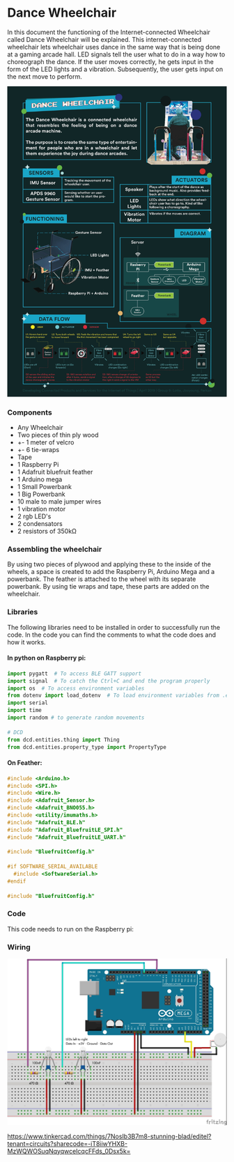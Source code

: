 # Dance Wheelchair
In this document the functioning of the Internet-connected Wheelchair called Dance Wheelchair will be explained. This internet-connected wheelchair lets wheelchair uses dance in the same way that is being done at a gaming arcade hall. LED signals tell the user what to do in a way how to choreograph the dance. If the user moves correctly, he gets input in the form of the LED lights and a vibration. Subsequently, the user gets input on the next move to perform.

![](images/Poster-IOT.jpeg)

### Components
- Any Wheelchair
- Two pieces of thin ply wood
- +- 1 meter of velcro
- +- 6 tie-wraps
- Tape
- 1 Raspberry Pi
- 1 Adafruit bluefruit feather
- 1 Arduino mega
- 1 Small Powerbank
- 1 Big Powerbank
- 10 male to male jumper wires
- 1 vibration motor
- 2 rgb LED's
- 2 condensators
- 2 resistors of 350kΩ

### Assembling the wheelchair
By using two pieces of plywood and applying these to the inside of the wheels, a space is created to add the Raspberry Pi, Arduino Mega and a powerbank. The feather is attached to the wheel with its separate powerbank. By using tie wraps and tape, these parts are added on the wheelchair.

### Libraries
The following libraries need to be installed in order to successfully run the code. In the code you can find the comments to what the code does and how it works.



#### In python on Raspberry pi: ####
```python
import pygatt  # To access BLE GATT support
import signal  # To catch the Ctrl+C and end the program properly
import os  # To access environment variables
from dotenv import load_dotenv  # To load environment variables from .env file
import serial
import time
import random # to generate random movements

# DCD
from dcd.entities.thing import Thing
from dcd.entities.property_type import PropertyType
```

#### On Feather:
```C
#include <Arduino.h>
#include <SPI.h>
#include <Wire.h>
#include <Adafruit_Sensor.h>
#include <Adafruit_BNO055.h>
#include <utility/imumaths.h>
#include "Adafruit_BLE.h"
#include "Adafruit_BluefruitLE_SPI.h"
#include "Adafruit_BluefruitLE_UART.h"

#include "BluefruitConfig.h"

#if SOFTWARE_SERIAL_AVAILABLE
  #include <SoftwareSerial.h>
#endif

#include "BluefruitConfig.h"
```

### Code
This code needs to run on the Raspberry pi:


### Wiring

![](images/wheelchair_madness.jpg)

https://www.tinkercad.com/things/7NosIb3B7m8-stunning-blad/editel?tenant=circuits?sharecode=-iT8iiwYHXB-MzWQWOSuqNqyqwceIcqcFFds_0Dsx5k=
